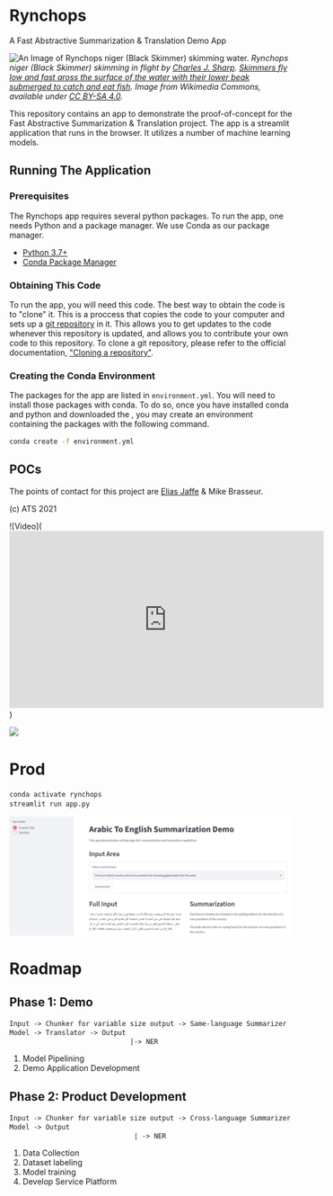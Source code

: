 # Rynchops
A Fast Abstractive Summarization & Translation Demo App

![An Image of Rynchops niger (Black Skimmer) skimming water.](https://upload.wikimedia.org/wikipedia/commons/2/27/Black_skimmer_%28Rynchops_niger%29_in_flight.jpg)
_Rynchops niger (Black Skimmer) skimming in flight by [Charles J. Sharp](https://en.wikipedia.org/wiki/File:Black_skimmer_(Rynchops_niger)_in_flight.jpg). [Skimmers fly low and fast aross the surface of the water with their lower beak submerged to catch and eat fish](https://youtu.be/Rg6k-9tkhYA). Image from Wikimedia Commons, available under [CC BY-SA 4.0](https://creativecommons.org/licenses/by-sa/4.0/deed.en)._

This repository contains an app to demonstrate the proof-of-concept for the Fast Abstractive Summarization & Translation project. The app is a streamlit application that runs in the browser. It utilizes a number of machine learning models.

## Running The Application

### Prerequisites
The Rynchops app requires several python packages. To run the app, one needs Python and a package manager. We use Conda as our package manager.
  * [Python 3.7+](https://www.python.org/downloads/)
  * [Conda Package Manager](https://docs.conda.io/projects/conda/en/latest/user-guide/install/index.html)

### Obtaining This Code
To run the app, you will need this code. The best way to obtain the code is to "clone" it. This is a proccess that copies the code to your computer and sets up a [git repository](https://docs.github.com/en/repositories/creating-and-managing-repositories/about-repositories) in it. This allows you to get updates to the code whenever this repository is updated, and allows you to contribute your own code to this repository. To clone a git repository, please refer to the official documentation, ["Cloning a repository"](https://docs.github.com/en/repositories/creating-and-managing-repositories/cloning-a-repository).

### Creating the Conda Environment
The packages for the app are listed in `environment.yml`. You will need to install those packages with conda. To do so, once you have installed conda and python and downloaded the , you may create an environment containing the packages with the following command.
```bash
conda create -f environment.yml
```

## POCs
The points of contact for this project are [Elias Jaffe](https://github.com/Ejjaffe) & Mike Brasseur.

(c) ATS 2021

![Video](<iframe width="560" height="315" src="https://www.youtube-nocookie.com/embed/Rg6k-9tkhYA" title="YouTube video player" frameborder="0" allow="accelerometer; autoplay; clipboard-write; encrypted-media; gyroscope; picture-in-picture" allowfullscreen></iframe>)

![](https://www.youtube-nocookie.com/embed/Rg6k-9tkhYA)








# Prod
```bash
conda activate rynchops
streamlit run app.py
```
![Screenshot of app summarization translation](img/screenshot1.png)

# Roadmap
## Phase 1: Demo
```
Input -> Chunker for variable size output -> Same-language Summarizer Model -> Translator -> Output
                              |-> NER 
```
1. Model Pipelining
2. Demo Application Development

## Phase 2: Product Development
```
Input -> Chunker for variable size output -> Cross-language Summarizer Model -> Output
                               | -> NER
```
1. Data Collection
2. Dataset labeling
3. Model training
4. Develop Service Platform

